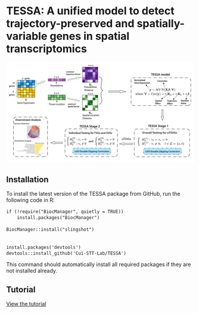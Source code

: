 # TESSA: A unified model to detect trajectory-preserved and spatially-variable genes in spatial transcriptomics

![Tutorial screenshot](TESSA_schematic.jpg)

## Installation
To install the latest version of the TESSA package from GitHub, run the following code in R:

```
if (!require("BiocManager", quietly = TRUE))
    install.packages("BiocManager")

BiocManager::install("slingshot")


install.packages('devtools')
devtools::install_github('Cui-STT-Lab/TESSA')
```
This command should automatically install all required packages if they are not installed already.

## Tutorial

[View the tutorial](TESSA_Tutorial.html)

<!-- See [Tutorial](https://lulushang.org/Celina_Tutorial/index.html) for detailed documentation and examples. -->


<!-- build_kernelMatrix <- function(object, bw = NULL){
  ## bandwidth selection
  counts <- object@gene_expression
  bw_vector <- apply(counts, MARGIN = 1, stats::bw.nrd)
  object@bandwidth <- mean(na.omit(bw_vector))
  ## construct kernel matrix for each lineage
  t_vars <- str_subset( colnames(object@meta_df),'lineage')
  for(t_var in t_vars ){
    object <- build_kernelMatrix_lineage(object, lineage = t_var, bw = object@bandwidth )
  }
  object
} -->